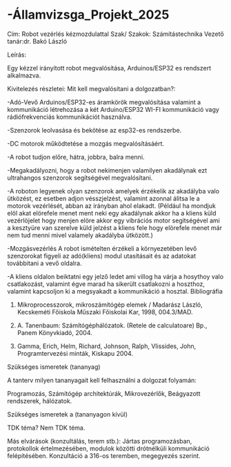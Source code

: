 # -Államvizsga_Projekt_2025

Cím: Robot vezérlés kézmozdulattal 
Szak/ Szakok: Számítástechnika 
Vezető tanár:dr. Bakó László 

Leírás:

Egy kézzel irányított robot megvalósítása, Arduinos/ESP32 es rendszert alkalmazva. 

Kivitelezés részletei:
Mit kell megvalósítani a dolgozatban?:

-Adó-Vevő Arduinos/ESP32-es áramkörök megvalósítása valamint a kommunikáció létrehozása a két Arduino/ESP32 WI-FI kommunikáció vagy rádiófrekvenciás kommunikációt használva.

-Szenzorok leolvasása és bekötése az esp32-es rendszerbe. 

-DC motorok működtetése a mozgás megvalósításáért. 

-A robot tudjon előre, hátra, jobbra, balra menni. 

-Megakadályozni, hogy a robot nekimenjen valamilyen akadálynak ezt ultrahangos szenzorok segítségével megvalósítani. 

-A roboton legyenek olyan szenzorok amelyek érzékelik az akadályba valo ütközést, ez esetben adjon vésszjelzést, valamint azonnal álitsa le a motorok vezérlését, abban az irányban ahol elakadt.
(Például ha mondjuk elöl akat elörefele menet ment neki egy akadálynak akkor ha a kliens küld vezérlöjelet hogy menjen elöre akkor egy vibrációs motor segitségével ami a kesztyüre van szerelve küld jelzést a kliens fele hogy elörefele menet már nem tud menni mivel valamely akadályba ütközött.)

-Mozgásvezérlés A robot ismételten érzékeli a környezetében levő szenzorokat figyeli az adó(kliens) modul utasításait és az adatokat továbbitani a vevő oldalra. 

-A kliens oldalon beiktatni egy jelző ledet ami villog ha várja a hosythoy valo csatlakozást, valamint égve marad ha sikerült csatlakozni a hoszthoz, valamint kapcsoljon ki a megsyakadt a kommunikáció a hosztal.
Bibliográfia 


1. Mikroprocesszorok, mikroszámítógép elemek / Madarász László, Kecskeméti Főiskola Műszaki Főiskolai Kar, 1998, 004.3/MAD. 

2. A. Tanenbaum: Számítógéphálózatok. (Retele de calculatoare) Bp., Panem Könyvkiadó, 2004. 

3.  Gamma, Erich, Helm, Richard, Johnson, Ralph, Vlissides, John, Programtervezési minták, Kiskapu 2004. 

Szükséges ismeretek (tananyag) 

A tanterv milyen tananyagait kell felhasználni a dolgozat folyamán:  

Programozás, Számítógép architektúrák, Mikrovezérlők, Beágyazott rendszerek, hálózatok.  

Szükséges ismeretek a (tananyagon kívül) 

 

TDK téma?  Nem TDK téma. 

Más elvárások (konzultálás, terem stb.):
Jártas programozásban, protokollok értelmezésében, modulok közötti drótnélküli kommunikáció felépítésében. Konzultáció a 316-os teremben, megegyezés szerint. 

